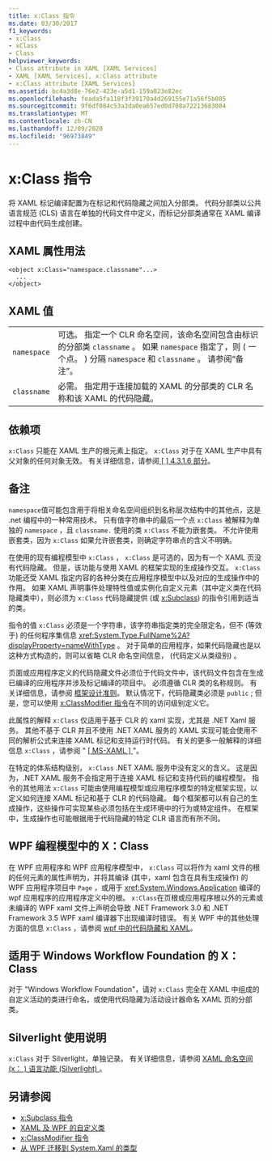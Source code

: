 ```yaml
---
title: x:Class 指令
ms.date: 03/30/2017
f1_keywords:
- x:Class
- xClass
- Class
helpviewer_keywords:
- Class attribute in XAML [XAML Services]
- XAML [XAML Services], x:Class attribute
- x:Class attribute [XAML Services]
ms.assetid: bc4a3d8e-76e2-423e-a5d1-159a023e82ec
ms.openlocfilehash: feada5fa118f3f39170a4d269155e71a56f5b085
ms.sourcegitcommit: 9f6df084c53a3da0ea657ed0d708a72213683084
ms.translationtype: MT
ms.contentlocale: zh-CN
ms.lasthandoff: 12/09/2020
ms.locfileid: "96973849"
---
```

# <a name="xclass-directive"></a>x:Class 指令

将 XAML 标记编译配置为在标记和代码隐藏之间加入分部类。 代码分部类以公共语言规范 (CLS) 语言在单独的代码文件中定义，而标记分部类通常在 XAML 编译过程中由代码生成创建。

## <a name="xaml-attribute-usage"></a>XAML 属性用法

```xaml
<object x:Class="namespace.classname"...>
  ...
</object>
```

## <a name="xaml-values"></a>XAML 值

|||
|-|-|
|`namespace`|可选。 指定一个 CLR 命名空间，该命名空间包含由标识的分部类 `classname` 。 如果 `namespace` 指定了，则 ( 一个点。 ) 分隔 `namespace` 和 `classname` 。 请参阅“备注”。|
|`classname`|必需。 指定用于连接加载的 XAML 的分部类的 CLR 名称和该 XAML 的代码隐藏。|

## <a name="dependencies"></a>依赖项

`x:Class` 只能在 XAML 生产的根元素上指定。 `x:Class` 对于在 XAML 生产中具有父对象的任何对象无效。 有关详细信息，请参阅[ \[ \] 4.3.1.6 部分](/previous-versions/msp-n-p/ff650760(v=pandp.10))。

## <a name="remarks"></a>备注

`namespace`值可能包含用于将相关命名空间组织到名称层次结构中的其他点，这是 .net 编程中的一种常用技术。 只有值字符串中的最后一个点 `x:Class` 被解释为单独的 `namespace` ，且 `classname.` 使用的类 `x:Class` 不能为嵌套类。 不允许使用嵌套类，因为 `x:Class` 如果允许嵌套类，则确定字符串点的含义不明确。

在使用的现有编程模型中 `x:Class` ， `x:Class` 是可选的，因为有一个 XAML 页没有代码隐藏。 但是，该功能与使用 XAML 的框架实现的生成操作交互。 `x:Class` 功能还受 XAML 指定内容的各种分类在应用程序模型中以及对应的生成操作中的作用。 如果 XAML 声明事件处理特性值或实例化自定义元素（其中定义类在代码隐藏类中），则必须为 `x:Class` 代码隐藏提供 (或 [x:Subclass](xsubclass-directive.md)) 的指令引用到适当的类。

指令的值 `x:Class` 必须是一个字符串，该字符串指定类的完全限定名，但不 (等效于) 的任何程序集信息 <xref:System.Type.FullName%2A?displayProperty=nameWithType> 。 对于简单的应用程序，如果代码隐藏也是以这种方式构造的，则可以省略 CLR 命名空间信息， (代码定义从类级别) 。

页面或应用程序定义的代码隐藏文件必须位于代码文件中，该代码文件包含在生成已编译的应用程序并涉及标记编译的项目中。 必须遵循 CLR 类的名称规则。 有关详细信息，请参阅 [框架设计准则](/dotnet/api/)。 默认情况下，代码隐藏类必须是 `public` ; 但是，您可以使用 [x:ClassModifier 指令](xclassmodifier-directive.md)在不同的访问级别定义它。

此属性的解释 `x:Class` 仅适用于基于 CLR 的 xaml 实现，尤其是 .NET Xaml 服务。 其他不基于 CLR 并且不使用 .NET XAML 服务的 XAML 实现可能会使用不同的解析公式来连接 XAML 标记和支持运行时代码。 有关的更多一般解释的详细信息 `x:Class` ，请参阅 " [ \[ MS-XAML \] ](/previous-versions/msp-n-p/ff650760(v=pandp.10))"。

在特定的体系结构级别， `x:Class` .NET XAML 服务中没有定义的含义。 这是因为，.NET XAML 服务不会指定用于连接 XAML 标记和支持代码的编程模型。 指令的其他用法 `x:Class` 可能由使用编程模型或应用程序模型的特定框架实现，以定义如何连接 XAML 标记和基于 CLR 的代码隐藏。 每个框架都可以有自己的生成操作，这些操作可实现某些必须包括在生成环境中的行为或特定组件。 在框架中，生成操作也可能根据用于代码隐藏的特定 CLR 语言而有所不同。

## <a name="xclass-in-the-wpf-programming-model"></a>WPF 编程模型中的 X：Class

在 WPF 应用程序和 WPF 应用程序模型中， `x:Class` 可以将作为 xaml 文件的根的任何元素的属性声明为，并将其编译 (其中，xaml 包含在具有生成操作) 的 WPF 应用程序项目中 `Page` ，或用于 <xref:System.Windows.Application> 编译的 wpf 应用程序的应用程序定义中的根。 `x:Class`在页根或应用程序根以外的元素或未编译的 WPF xaml 文件上声明会导致 .NET Framework 3.0 和 .NET Framework 3.5 WPF xaml 编译器下出现编译时错误。 有关 WPF 中的其他处理方面的信息 `x:Class` ，请参阅 [wpf 中的代码隐藏和 XAML](../framework/wpf/advanced/code-behind-and-xaml-in-wpf.md)。

## <a name="xclass-for-windows-workflow-foundation"></a>适用于 Windows Workflow Foundation 的 X：Class

对于 "Windows Workflow Foundation"，请对 `x:Class` 完全在 XAML 中组成的自定义活动的类进行命名，或使用代码隐藏为活动设计器命名 XAML 页的分部类。

## <a name="silverlight-usage-notes"></a>Silverlight 使用说明

`x:Class` 对于 Silverlight，单独记录。 有关详细信息，请参阅 [XAML 命名空间 (x： ) 语言功能 (Silverlight) ](/previous-versions/windows/silverlight/dotnet-windows-silverlight/cc188995(v=vs.95))。

## <a name="see-also"></a>另请参阅

- [x:Subclass 指令](xsubclass-directive.md)
- [XAML 及 WPF 的自定义类](../framework/wpf/advanced/xaml-and-custom-classes-for-wpf.md)
- [x:ClassModifier 指令](xclassmodifier-directive.md)
- [从 WPF 迁移到 System.Xaml 的类型](../framework/wpf/advanced/types-migrated-from-wpf-to-system.md)
